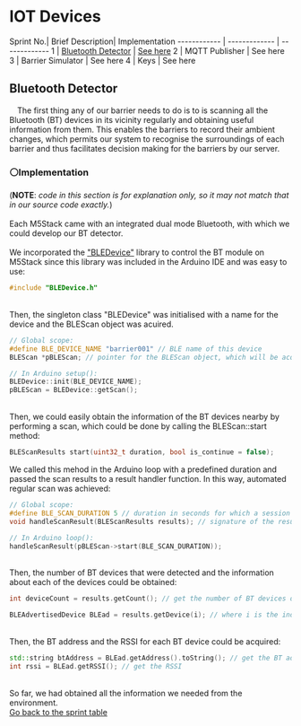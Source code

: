 # IOT Devices
<a name = "2aIoTSprintTable"> </a>
Sprint No.| Brief Description| Implementation
------------ | ------------- | -------------
1 | [Bluetooth Detector](#2aIoTSprint1) | [See here](#2aIoTSprint1Imp) 
2 | MQTT Publisher | See here 
3 | Barrier Simulator | See here 
4 | Keys | See here 

<a name = "2aIoTSprint1"> </a>
## Bluetooth Detector
 The first thing any of our barrier needs to do is to is scanning all the Bluetooth (BT) devices in its vicinity regularly and obtaining useful information from them. This enables the barriers to record their ambient changes, which permits our system to recognise the surroundings of each barrier and thus facilitates decision making for the barriers by our server. 
<a name = "2aIoTSprint1Imp"> </a>
### :white_circle:Implementation
(__NOTE__: _code in this section is for explanation only, so it may not match that in our source code exactly._) <br><br>
Each M5Stack came with an integrated dual mode Bluetooth, with which we could develop our BT detector. <br><br>
We incorporated the ["BLEDevice"](https://github.com/nkolban/ESP32_BLE_Arduino) library to control the BT module on M5Stack since this library was included in the Arduino IDE and was easy to use: <br>
``` c++
#include "BLEDevice.h"
``` 

<br>Then, the singleton class "BLEDevice" was initialised with a name for the device and the BLEScan object was acuired. 
```c++
// Global scope:
#define BLE_DEVICE_NAME "barrier001" // BLE name of this device
BLEScan *pBLEScan; // pointer for the BLEScan object, which will be acquired later
```
```c++
// In Arduino setup():
BLEDevice::init(BLE_DEVICE_NAME);
pBLEScan = BLEDevice::getScan();
```
<br> Then, we could easily obtain the information of the BT devices nearby by performing a scan, which could be done by calling the BLEScan::start method: <br>
```c++
BLEScanResults start(uint32_t duration, bool is_continue = false);
```
We called this mehod in the Arduino loop with a predefined duration and passed the scan results to a result handler function. In this way, automated regular scan was achieved:
```c++
// Global scope:
#define BLE_SCAN_DURATION 5 // duration in seconds for which a session of scan lasts
void handleScanResult(BLEScanResults results); // signature of the result handler function
```
```c++
// In Arduino loop():
handleScanResult(pBLEScan->start(BLE_SCAN_DURATION));
```
<br> Then, the number of BT devices that were detected and the information about each of the devices could be obtained:
```c++
int deviceCount = results.getCount(); // get the number of BT devices detected
```
```c++
BLEAdvertisedDevice BLEad = results.getDevice(i); // where i is the index for a BT device. ( 0 <= i < deviceCount );
```
<br> Then, the BT address and the RSSI for each BT device could be acquired:
```c++
std::string btAddress = BLEad.getAddress().toString(); // get the BT address
int rssi = BLEad.getRSSI(); // get the RSSI
```
<br>So far, we had obtained all the information we needed from the environment.<br>
[Go back to the sprint table](#2aIoTSprintTable) 
